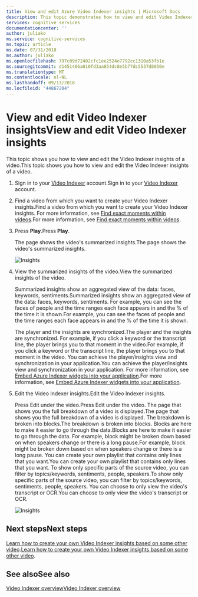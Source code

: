 ```yaml
---
title: View and edit Azure Video Indexer insights | Microsoft Docs
description: This topic demonstrates how to view and edit Video Indexer insights.
services: cognitive services
documentationcenter: ''
author: juliako
ms.service: cognitive-services
ms.topic: article
ms.date: 07/31/2018
ms.author: juliako
ms.openlocfilehash: 797c09d72402cfc1ee2524e7792cc1310a53fb1e
ms.sourcegitcommit: d1451406a010fd3aa854dc8e5b77dc5537d8050e
ms.translationtype: MT
ms.contentlocale: nl-NL
ms.lasthandoff: 09/13/2018
ms.locfileid: "44867204"
---
```

# <a name="view-and-edit-video-indexer-insights"></a><span data-ttu-id="4a01b-103">View and edit Video Indexer insights</span><span class="sxs-lookup"><span data-stu-id="4a01b-103">View and edit Video Indexer insights</span></span>

<span data-ttu-id="4a01b-104">This topic shows you how to view and edit the Video Indexer insights of a video.</span><span class="sxs-lookup"><span data-stu-id="4a01b-104">This topic shows you how to view and edit the Video Indexer insights of a video.</span></span>

1. <span data-ttu-id="4a01b-105">Sign in to your [Video Indexer](https://api-portal.videoindexer.ai/) account.</span><span class="sxs-lookup"><span data-stu-id="4a01b-105">Sign in to your [Video Indexer](https://api-portal.videoindexer.ai/) account.</span></span>
2. <span data-ttu-id="4a01b-106">Find a video from which you want to create your Video Indexer insights.</span><span class="sxs-lookup"><span data-stu-id="4a01b-106">Find a video from which you want to create your Video Indexer insights.</span></span> <span data-ttu-id="4a01b-107">For more information, see [Find exact moments within videos](video-indexer-search.md).</span><span class="sxs-lookup"><span data-stu-id="4a01b-107">For more information, see [Find exact moments within videos](video-indexer-search.md).</span></span>
3. <span data-ttu-id="4a01b-108">Press **Play**.</span><span class="sxs-lookup"><span data-stu-id="4a01b-108">Press **Play**.</span></span>

    <span data-ttu-id="4a01b-109">The page shows the video's summarized insights.</span><span class="sxs-lookup"><span data-stu-id="4a01b-109">The page shows the video's summarized insights.</span></span> 

    ![Insights](./media/video-indexer-view-edit/video-indexer-summarized-insights.png)

4. <span data-ttu-id="4a01b-111">View the summarized insights of the video.</span><span class="sxs-lookup"><span data-stu-id="4a01b-111">View the summarized insights of the video.</span></span> 

    <span data-ttu-id="4a01b-112">Summarized insights show an aggregated view of the data: faces, keywords, sentiments.</span><span class="sxs-lookup"><span data-stu-id="4a01b-112">Summarized insights show an aggregated view of the data: faces, keywords, sentiments.</span></span> <span data-ttu-id="4a01b-113">For example, you can see the faces of people and the time ranges each face appears in and the % of the time it is shown.</span><span class="sxs-lookup"><span data-stu-id="4a01b-113">For example, you can see the faces of people and the time ranges each face appears in and the % of the time it is shown.</span></span>

    <span data-ttu-id="4a01b-114">The player and the insights are synchronized.</span><span class="sxs-lookup"><span data-stu-id="4a01b-114">The player and the insights are synchronized.</span></span> <span data-ttu-id="4a01b-115">For example, if you click a keyword or the transcript line, the player brings you to that moment in the video.</span><span class="sxs-lookup"><span data-stu-id="4a01b-115">For example, if you click a keyword or the transcript line, the player brings you to that moment in the video.</span></span> <span data-ttu-id="4a01b-116">You can achieve the player/insights view and synchronization in your application.</span><span class="sxs-lookup"><span data-stu-id="4a01b-116">You can achieve the player/insights view and synchronization in your application.</span></span> <span data-ttu-id="4a01b-117">For more information, see [Embed Azure Indexer widgets into your application](video-indexer-embed-widgets.md).</span><span class="sxs-lookup"><span data-stu-id="4a01b-117">For more information, see [Embed Azure Indexer widgets into your application](video-indexer-embed-widgets.md).</span></span> 

3. <span data-ttu-id="4a01b-118">Edit the Video Indexer insights.</span><span class="sxs-lookup"><span data-stu-id="4a01b-118">Edit the Video Indexer insights.</span></span>

    <span data-ttu-id="4a01b-119">Press Edit under the video.</span><span class="sxs-lookup"><span data-stu-id="4a01b-119">Press Edit under the video.</span></span> <span data-ttu-id="4a01b-120">The page that shows you the full breakdown of a video is displayed.</span><span class="sxs-lookup"><span data-stu-id="4a01b-120">The page that shows you the full breakdown of a video is displayed.</span></span> <span data-ttu-id="4a01b-121">The breakdown is broken into blocks.</span><span class="sxs-lookup"><span data-stu-id="4a01b-121">The breakdown is broken into blocks.</span></span> <span data-ttu-id="4a01b-122">Blocks are here to make it easier to go through the data.</span><span class="sxs-lookup"><span data-stu-id="4a01b-122">Blocks are here to make it easier to go through the data.</span></span> <span data-ttu-id="4a01b-123">For example, block might be broken down based on when speakers change or there is a long pause.</span><span class="sxs-lookup"><span data-stu-id="4a01b-123">For example, block might be broken down based on when speakers change or there is a long pause.</span></span> <span data-ttu-id="4a01b-124">You can create your own playlist that contains only lines that you want.</span><span class="sxs-lookup"><span data-stu-id="4a01b-124">You can create your own playlist that contains only lines that you want.</span></span> <span data-ttu-id="4a01b-125">To show only specific parts of the source video, you can filter by topics/keywords, sentiments, people, speakers.</span><span class="sxs-lookup"><span data-stu-id="4a01b-125">To show only specific parts of the source video, you can filter by topics/keywords, sentiments, people, speakers.</span></span> <span data-ttu-id="4a01b-126">You can choose to only view the video's transcript or OCR.</span><span class="sxs-lookup"><span data-stu-id="4a01b-126">You can choose to only view the video's transcript or OCR.</span></span>  

    ![Insights](./media/video-indexer-view-edit/video-indexer-create-new-playlist.png)

## <a name="next-steps"></a><span data-ttu-id="4a01b-128">Next steps</span><span class="sxs-lookup"><span data-stu-id="4a01b-128">Next steps</span></span>

<span data-ttu-id="4a01b-129">[Learn how to create your own Video Indexer insights based on some other video](video-indexer-create-new.md).</span><span class="sxs-lookup"><span data-stu-id="4a01b-129">[Learn how to create your own Video Indexer insights based on some other video](video-indexer-create-new.md).</span></span>

## <a name="see-also"></a><span data-ttu-id="4a01b-130">See also</span><span class="sxs-lookup"><span data-stu-id="4a01b-130">See also</span></span>

[<span data-ttu-id="4a01b-131">Video Indexer overview</span><span class="sxs-lookup"><span data-stu-id="4a01b-131">Video Indexer overview</span></span>](video-indexer-overview.md)

